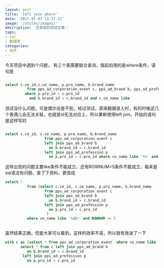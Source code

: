 ```yaml
---
layout: post
title: 'left join where'
date: '2017-07-07 13:37:21'
image: '/styles/images/'
description: '这是我的测试文章.'
tags:
- sql
- 数据库
categories:
- 技术
---
```



今天项目中遇到个问题，
有三个表需要联合查询，我起初用的是where条件，语句是
```sql

select c.ce_id,c.ce_name, p.pro_name, b.brand_name  
          from pps_ad_corporation_event c, pps_ad_brand b, pps_ad_profession p  
         where p.pro_id = c.pro_id  
           and b.brand_id = c.brand_id and c.ce_name like   
```

测试没什么问题，可是偶尔会差不到，经过测试，原来数据录入时，有的时候这几个表偶儿会无法关联，也就是id无法对应上，所以果断使用left join，开始的语句是这样写的
```sql

select c.ce_id, c.ce_name, p.pro_name, b.brand_name  
                  from pps_ad_corporation_event c   
                  left join pps_ad_brand b  
                    on b.brand_id = c.brand_id  
                  left join pps_ad_profession p  
                    on p.pro_id = c.pro_id where ce_name like '%%' and rownum < 5  

```

这样出现的问题主要like条件不能成立，还有ROWNUM<5条件不能成立，看来是sql语法有问题，查了下资料，更改成
```sql
select *  
          from (select c.ce_id, c.ce_name, p.pro_name, b.brand_name  
                  from pps_ad_corporation_event c   
                  left join pps_ad_brand b  
                    on b.brand_id = c.brand_id  
                  left join pps_ad_profession p  
                    on p.pro_id = c.pro_id  
                   )  
          where ce_name like '%运%' and ROWNUM <= 5  
          
```

虽然结果正确，但是大家可以看到，这样的效率不高，所以我有改进了一下
```sql
with c as (select * from pps_ad_corporation_event  where ce_name like '%运%' and rownum <= 5)     
       select * from c left join pps_ad_brand b  
          on b.brand_id = c.brand_id  
        left join pps_ad_profession p  
          on p.pro_id = c.pro_id  
```
        
